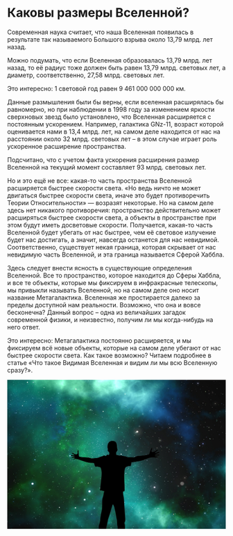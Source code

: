 # Каковы размеры Вселенной?

Современная наука считает, что наша Вселенная появилась в результате так называемого Большого взрыва около 13,79 млрд. лет назад.

Можно подумать, что если Вселенная образовалась 13,79 млрд. лет назад, то её радиус тоже должен быть равен 13,79 млрд. световых лет, а диаметр, соответственно, 27,58 млрд. световых лет.

Это интересно: 1 световой год равен 9 461 000 000 000 км.

Данные размышления были бы верны, если вселенная расширялась бы равномерно, но при наблюдении в 1998 году за изменением яркости сверхновых звезд было установлено, что Вселенная расширяется с постоянным ускорением. Например, галактика GNz-11, возраст которой оценивается нами в 13,4 млрд. лет, на самом деле находится от нас на расстоянии около 32 млрд. световых лет – в этом случае играет роль ускоренное расширение пространства.

Подсчитано, что с учетом факта ускорения расширения размер Вселенной на текущий момент составляет 93 млрд. световых лет.

Но и это ещё не все: какая-то часть пространства Вселенной расширяется быстрее скорости света. «Но ведь ничто не может двигаться быстрее скорости света, иначе это будет противоречить Теории Относительности» — возразят некоторые. Но на самом деле здесь нет никакого противоречия: пространство действительно может расширяться быстрее скорости света, а объекты в пространстве при этом будут иметь досветовые скорости. Получается, какая-то часть Вселенной будет убегать от нас быстрее, чем её световое излучение будет нас достигать, а значит, навсегда останется для нас невидимой. Соответственно, существует некая граница, которая скрывает от нас невидимую часть Вселенной, и эта граница называется Сферой Хаббла.

Здесь следует внести ясность в существующие определения Вселенной. Все то пространство, которое находится до Сферы Хаббла, и все те объекты, которые мы фиксируем в инфракрасные телескопы, мы привыкли называть Вселенной, но на самом деле оно носит название Метагалактика. Вселенная же простирается далеко за пределы доступной нам реальности. Возможно, что она и вовсе бесконечна? Данный вопрос – одна из величайших загадок современной физики, и неизвестно, получим ли мы когда-нибудь на него ответ.

Это интересно: Метагалактика постоянно расширяется, и мы фиксируем всё новые объекты, которые на самом деле убегают от нас быстрее скорости света. Как такое возможно? Читаем подробнее в статье «Что такое Видимая Вселенная и видим ли мы всю Вселенную сразу?».

![img](./universe-1044107_1280.jpg)